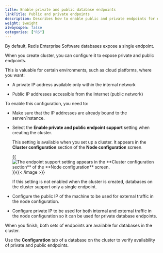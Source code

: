 ```yaml
---
title: Enable private and public database endpoints
linkTitle: Public and private endpoints
description: Describes how to enable public and private endpoints for databases on a cluster.
weight: $weight
alwaysopen: false
categories: ["RS"]
---
```

By default, Redis Enterprise Software databases expose a single endpoint.

When you create cluster, you can configure it to expose private and public endpoints.

This is valuable for certain environments, such as cloud platforms, where you want:

- A private IP address available only within the internal network

- Public IP addresses accessible from the Internet (public network)

To enable this configuration, you need to:

- Make sure that the IP addresses are already bound to the server/instance.

- Select the **Enable private and public endpoint support** setting when creating the cluster.

    This setting is available when you set up a cluster.  It appears in the **Cluster configuration** section of the **Node configuration** screen.

    {{<image filename="images/rs/node-configuration-endpoint-support.png" alt="The endpoint support setting appears in the **Cluster configuration section** of the **Node configuration** screen." >}}{{< /image >}}

    If this setting is not enabled when the cluster is created, databases on the cluster support only a single endpoint.

- Configure the public IP of the machine to be used for external traffic in the node configuration.

- Configure private IP to be used for both internal and external traffic in the node configuration so it can be used for private database endpoints.

When you finish, both sets of endpoints are available for databases in the cluster.

Use the **Configuration** tab of a database on the cluster to verify availability of private and public endpoints.